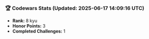 ### 🏆 Codewars Stats (Updated: 2025-06-17 14:09:16 UTC)

- **Rank:** 8 kyu
- **Honor Points:** 3
- **Completed Challenges:** 1
